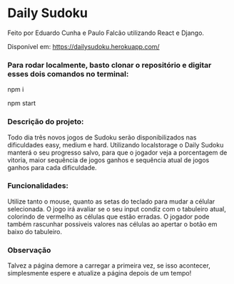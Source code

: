 # Daily Sudoku

Feito por Eduardo Cunha e Paulo Falcão utilizando React e Django.

Disponível em: https://dailysudoku.herokuapp.com/

### Para rodar localmente, basto clonar o repositório e digitar esses dois comandos no terminal:
  npm i
  
  npm start

### Descrição do projeto:
Todo dia três novos jogos de Sudoku serão disponibilizados nas dificuldades easy, medium e hard. Utilizando localstorage o Daily Sudoku manterá o seu progresso salvo, para que o jogador veja a porcentagem de vitoria, maior sequência de jogos ganhos e sequência atual de jogos ganhos para cada dificuldade.

### Funcionalidades:
Utilize tanto o mouse, quanto as setas do teclado para mudar a célular selecionada. O jogo irá avaliar se o seu input condiz com o tabuleiro atual, colorindo de vermelho as células que estão erradas. O jogador pode também rascunhar possiveis valores nas células ao apertar o botão em baixo do tabuleiro.

### Observação
Talvez a página demore a carregar a primeira vez, se isso acontecer, simplesmente espere e atualize a página depois de um tempo!
